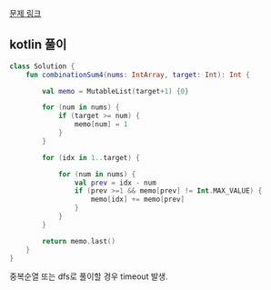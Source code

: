 [문제 링크](https://leetcode.com/problems/combination-sum-iv/description/)


## kotlin 풀이
```kotlin
class Solution {
    fun combinationSum4(nums: IntArray, target: Int): Int {

        val memo = MutableList(target+1) {0}

        for (num in nums) {
            if (target >= num) {
                memo[num] = 1
            }
        }

        for (idx in 1..target) {

            for (num in nums) {
                val prev = idx - num
                if (prev >=1 && memo[prev] != Int.MAX_VALUE) {
                    memo[idx] += memo[prev]
                }
            }
        }

        return memo.last()
    }
}
```
중복순열 또는 dfs로 풀이할 경우 timeout 발생.
